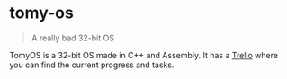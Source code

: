 # tomy-os
> A really bad 32-bit OS

TomyOS is a 32-bit OS made in C++ and Assembly. It has a [Trello](https://trello.com/b/rksD6cDX/tomyos) where you can find the current progress and tasks.